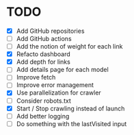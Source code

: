 # TODO

- [x] Add GitHub repositories
- [ ] Add GitHub actions
- [ ] Add the notion of weight for each link
- [x] Refacto dashboard
- [x] Add depth for links
- [ ] Add details page for each model
- [ ] Improve fetch
- [ ] Improve error management
- [x] Use parallelization for crawler
- [ ] Consider robots.txt
- [x] Start / Stop crawling instead of launch
- [ ] Add better logging
- [ ] Do something with the lastVisited input
